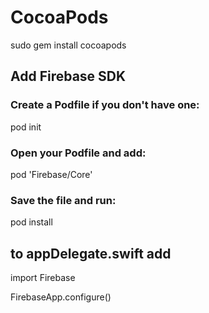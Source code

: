 # CocoaPods
sudo gem install cocoapods

## Add Firebase SDK

### Create a Podfile if you don't have one:
pod init

### Open your Podfile and add:
pod 'Firebase/Core'

### Save the file and run:
pod install


## to appDelegate.swift add

import Firebase


FirebaseApp.configure()





